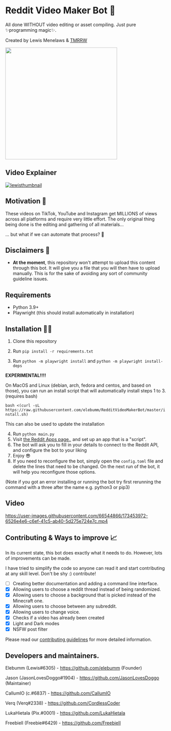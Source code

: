 # Reddit Video Maker Bot 🎥

All done WITHOUT video editing or asset compiling. Just pure ✨programming magic✨.

Created by Lewis Menelaws & [TMRRW](https://tmrrwinc.ca)

<a target="_blank" href="https://tmrrwinc.ca">
<picture>
  <source media="(prefers-color-scheme: dark)" srcset="https://user-images.githubusercontent.com/6053155/170528535-e274dc0b-7972-4b27-af22-637f8c370133.png">
  <source media="(prefers-color-scheme: light)" srcset="https://user-images.githubusercontent.com/6053155/170528582-cb6671e7-5a2f-4bd4-a048-0e6cfa54f0f7.png">
  <img src="https://user-images.githubusercontent.com/6053155/170528582-cb6671e7-5a2f-4bd4-a048-0e6cfa54f0f7.png" width="350">
</picture>

</a>

## Video Explainer

[![lewisthumbnail](https://user-images.githubusercontent.com/6053155/173631669-1d1b14ad-c478-4010-b57d-d79592a789f2.png)
](https://www.youtube.com/watch?v=3gjcY_00U1w)

## Motivation 🤔

These videos on TikTok, YouTube and Instagram get MILLIONS of views across all platforms and require very little effort.
The only original thing being done is the editing and gathering of all materials...

... but what if we can automate that process? 🤔

## Disclaimers 🚨

- **At the moment**, this repository won't attempt to upload this content through this bot. It will give you a file that
  you will then have to upload manually. This is for the sake of avoiding any sort of community guideline issues.

## Requirements

- Python 3.9+
- Playwright (this should install automatically in installation)

## Installation 👩‍💻

1. Clone this repository
2. Run `pip install -r requirements.txt`

3. Run `python -m playwright install` and `python -m playwright install-deps`

**EXPERIMENTAL!!!!**

On MacOS and Linux (debian, arch, fedora and centos, and based on those), you can run an install script that will automatically install steps 1 to 3. (requires bash)

`bash <(curl -sL https://raw.githubusercontent.com/elebumm/RedditVideoMakerBot/master/install.sh)`

This can also be used to update the installation

4. Run `python main.py`
5. Visit [the Reddit Apps page.](https://www.reddit.com/prefs/apps), and set up an app that is a "script".
6. The bot will ask you to fill in your details to connect to the Reddit API, and configure the bot to your liking
7. Enjoy 😎
8. If you need to reconfigure the bot, simply open the `config.toml` file and delete the lines that need to be changed. On the next run of the bot, it will help you reconfigure those options.

(Note if you got an error installing or running the bot try first rerunning the command with a three after the name e.g. python3 or pip3)

## Video

https://user-images.githubusercontent.com/66544866/173453972-6526e4e6-c6ef-41c5-ab40-5d275e724e7c.mp4

## Contributing & Ways to improve 📈

In its current state, this bot does exactly what it needs to do. However, lots of improvements can be made.

I have tried to simplify the code so anyone can read it and start contributing at any skill level. Don't be shy :) contribute!

- [ ] Creating better documentation and adding a command line interface.
- [x] Allowing users to choose a reddit thread instead of being randomized.
- [x] Allowing users to choose a background that is picked instead of the Minecraft one.
- [x] Allowing users to choose between any subreddit.
- [x] Allowing users to change voice.
- [x] Checks if a video has already been created
- [x] Light and Dark modes
- [x] NSFW post filter

Please read our [contributing guidelines](CONTRIBUTING.md) for more detailed information.

## Developers and maintainers.

Elebumm (Lewis#6305) - https://github.com/elebumm (Founder)

Jason (JasonLovesDoggo#1904) - https://github.com/JasonLovesDoggo (Maintainer)

CallumIO (c.#6837) - https://github.com/CallumIO

Verq (Verq#2338) - https://github.com/CordlessCoder 

LukaHietala (Pix.#0001) - https://github.com/LukaHietala

Freebiell (Freebie#6429) - https://github.com/FreebieII
